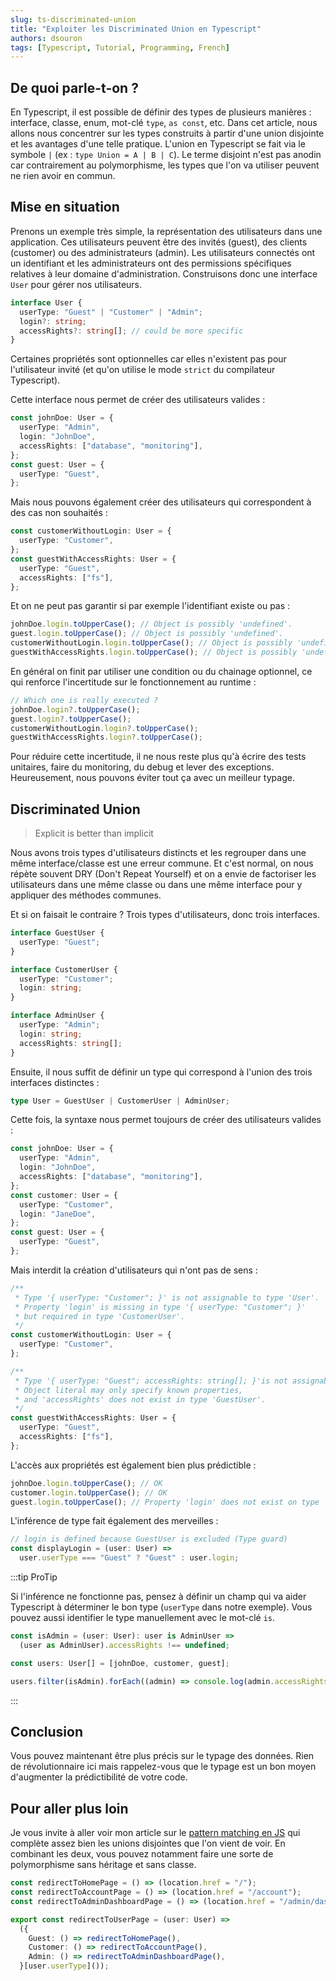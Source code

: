 ```yaml
---
slug: ts-discriminated-union
title: "Exploiter les Discriminated Union en Typescript"
authors: dsouron
tags: [Typescript, Tutorial, Programming, French]
---
```


## De quoi parle-t-on ?

En Typescript, il est possible de définir des types de plusieurs manières : interface, classe, enum, mot-clé `type`, `as const`, etc. Dans cet article, nous allons nous concentrer sur les types construits à partir d'une union disjointe et les avantages d'une telle pratique. L'union en Typescript se fait via le symbole `|` (ex : `type Union = A | B | C`). Le terme disjoint n'est pas anodin car contrairement au polymorphisme, les types que l'on va utiliser peuvent ne rien avoir en commun.

<!--truncate-->

## Mise en situation

Prenons un exemple très simple, la représentation des utilisateurs dans une application. Ces utilisateurs peuvent être des invités (guest), des clients (customer) ou des administrateurs (admin). Les utilisateurs connectés ont un identifiant et les administrateurs ont des permissions spécifiques relatives à leur domaine d'administration. Construisons donc une interface `User` pour gérer nos utilisateurs.

```ts
interface User {
  userType: "Guest" | "Customer" | "Admin";
  login?: string;
  accessRights?: string[]; // could be more specific
}
```

Certaines propriétés sont optionnelles car elles n'existent pas pour l'utilisateur invité (et qu'on utilise le mode `strict` du compilateur Typescript).

Cette interface nous permet de créer des utilisateurs valides :

```ts
const johnDoe: User = {
  userType: "Admin",
  login: "JohnDoe",
  accessRights: ["database", "monitoring"],
};
const guest: User = {
  userType: "Guest",
};
```

Mais nous pouvons également créer des utilisateurs qui correspondent à des cas non souhaités :

```ts
const customerWithoutLogin: User = {
  userType: "Customer",
};
const guestWithAccessRights: User = {
  userType: "Guest",
  accessRights: ["fs"],
};
```

Et on ne peut pas garantir si par exemple l'identifiant existe ou pas :

```ts
johnDoe.login.toUpperCase(); // Object is possibly 'undefined'.
guest.login.toUpperCase(); // Object is possibly 'undefined'.
customerWithoutLogin.login.toUpperCase(); // Object is possibly 'undefined'.
guestWithAccessRights.login.toUpperCase(); // Object is possibly 'undefined'.
```

En général on finit par utiliser une condition ou du chainage optionnel, ce qui renforce l'incertitude sur le fonctionnement au runtime :

```ts
// Which one is really executed ?
johnDoe.login?.toUpperCase();
guest.login?.toUpperCase();
customerWithoutLogin.login?.toUpperCase();
guestWithAccessRights.login?.toUpperCase();
```

Pour réduire cette incertitude, il ne nous reste plus qu'à écrire des tests unitaires, faire du monitoring, du debug et lever des exceptions. Heureusement, nous pouvons éviter tout ça avec un meilleur typage.

## Discriminated Union

> Explicit is better than implicit

Nous avons trois types d'utilisateurs distincts et les regrouper dans une même interface/classe est une erreur commune. Et c'est normal, on nous répète souvent DRY (Don't Repeat Yourself) et on a envie de factoriser les utilisateurs dans une même classe ou dans une même interface pour y appliquer des méthodes communes.

Et si on faisait le contraire ? Trois types d'utilisateurs, donc trois interfaces.

```ts
interface GuestUser {
  userType: "Guest";
}

interface CustomerUser {
  userType: "Customer";
  login: string;
}

interface AdminUser {
  userType: "Admin";
  login: string;
  accessRights: string[];
}
```

Ensuite, il nous suffit de définir un type qui correspond à l'union des trois interfaces distinctes :

```ts
type User = GuestUser | CustomerUser | AdminUser;
```

Cette fois, la syntaxe nous permet toujours de créer des utilisateurs valides :

```ts
const johnDoe: User = {
  userType: "Admin",
  login: "JohnDoe",
  accessRights: ["database", "monitoring"],
};
const customer: User = {
  userType: "Customer",
  login: "JaneDoe",
};
const guest: User = {
  userType: "Guest",
};
```

Mais interdit la création d'utilisateurs qui n'ont pas de sens :

```ts
/**
 * Type '{ userType: "Customer"; }' is not assignable to type 'User'.
 * Property 'login' is missing in type '{ userType: "Customer"; }'
 * but required in type 'CustomerUser'.
 */
const customerWithoutLogin: User = {
  userType: "Customer",
};

/**
 * Type '{ userType: "Guest"; accessRights: string[]; }'is not assignable to type 'User'.
 * Object literal may only specify known properties,
 * and 'accessRights' does not exist in type 'GuestUser'.
 */
const guestWithAccessRights: User = {
  userType: "Guest",
  accessRights: ["fs"],
};
```

L'accès aux propriétés est également bien plus prédictible :

```ts
johnDoe.login.toUpperCase(); // OK
customer.login.toUpperCase(); // OK
guest.login.toUpperCase(); // Property 'login' does not exist on type 'GuestUser'.
```

L'inférence de type fait également des merveilles :

```ts
// login is defined because GuestUser is excluded (Type guard)
const displayLogin = (user: User) =>
  user.userType === "Guest" ? "Guest" : user.login;
```

:::tip ProTip

Si l'inférence ne fonctionne pas, pensez à définir un champ qui va aider Typescript à déterminer le bon type (`userType` dans notre exemple). Vous pouvez aussi identifier le type manuellement avec le mot-clé `is`.

```ts
const isAdmin = (user: User): user is AdminUser =>
  (user as AdminUser).accessRights !== undefined;

const users: User[] = [johnDoe, customer, guest];

users.filter(isAdmin).forEach((admin) => console.log(admin.accessRights));
```

:::

## Conclusion

Vous pouvez maintenant être plus précis sur le typage des données. Rien de révolutionnaire ici mais rappelez-vous que le typage est un bon moyen d'augmenter la prédictibilité de votre code.

## Pour aller plus loin

Je vous invite à aller voir mon article sur le [pattern matching en JS](./js-pattern-matching) qui complète assez bien les unions disjointes que l'on vient de voir. En combinant les deux, vous pouvez notamment faire une sorte de polymorphisme sans héritage et sans classe.

```ts
const redirectToHomePage = () => (location.href = "/");
const redirectToAccountPage = () => (location.href = "/account");
const redirectToAdminDashboardPage = () => (location.href = "/admin/dashboard");

export const redirectToUserPage = (user: User) =>
  ({
    Guest: () => redirectToHomePage(),
    Customer: () => redirectToAccountPage(),
    Admin: () => redirectToAdminDashboardPage(),
  }[user.userType]());
```
